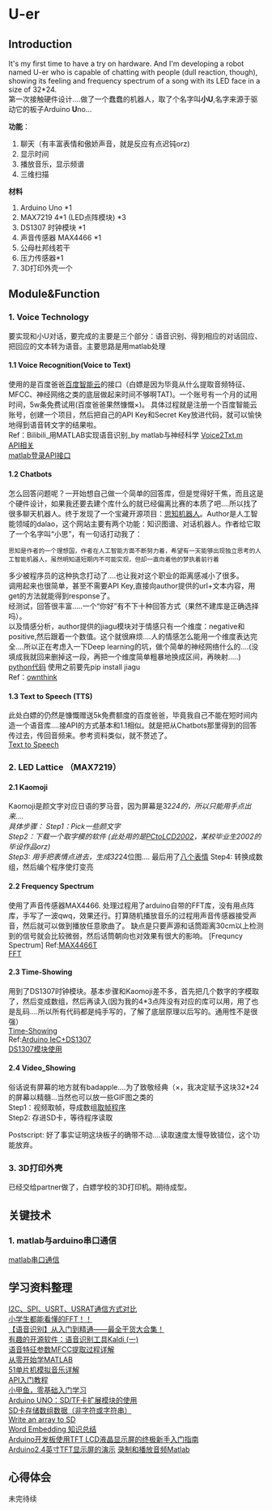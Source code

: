 # U-er
## Introduction 

  It's my first time to have a try on hardware. And I'm developing a robot named U-er who is capable of chatting with people (dull reaction, though), showing its feeling and frequency spectrum of a song with its LED face in a size of 32*24.   
  第一次接触硬件设计....做了一个蠢蠢的机器人，取了个名字叫**小U**,名字来源于驱动它的板子Arduino **U**no...   
    
  **功能**：  
  1) 聊天（有丰富表情和傲娇声音，就是反应有点迟钝orz)  
  2) 显示时间  
  3) 播放音乐，显示频谱  
  4) 三维扫描
  
  **材料**  
  1) Arduino Uno *1   
  2) MAX7219 4*1 (LED点阵模块) *3   
  3) DS1307 时钟模块 *1  
  4) 声音传感器 MAX4466 *1
  5) 公母杜邦线若干 
  6) 压力传感器*1
  7) 3D打印外壳一个  
 
## Module&Function
### 1. Voice Technology
  要实现和小U对话，要完成的主要是三个部分：语音识别、得到相应的对话回应、把回应的文本转为语音。主要思路是用matlab处理 
#### 1.1 Voice Recognition(Voice to Text)
  使用的是百度爸爸[百度智能云](https://console.bce.baidu.com/ai/?_=1596870294331#/ai/speech/app/list)的接口（白嫖是因为毕竟从什么提取音频特征、MFCC、神经网络之类的底层做起来时间不够啊TAT)。一个账号有一个月的试用时间，5w条免费试用(百度爸爸果然慷慨×)。 
  具体过程就是注册一个百度智能云账号，创建一个项目，然后把自己的API Key和Secret Key放进代码，就可以愉快地得到语音转文字的结果啦。   
  Ref：Bilibili_用MATLAB实现语音识别_by matlab与神经科学 [Voice2Txt.m](https://github.com/Thingamab0b/U-er/blob/master/Voice%20Technology/Voice2Txt.m)   
      [API相关](https://www.bilibili.com/video/BV1rJ411j7cc?p=1)  
      [matlab登录API接口](https://blog.csdn.net/qq_38122800/article/details/88693228)

#### 1.2 Chatbots
  怎么回答问题呢？一开始想自己做一个简单的回答库，但是觉得好干焦，而且这是个硬件设计，如果我还要去建个库什么的就已经偏离比赛的本质了吧....所以找了很多聊天机器人。终于发现了一个宝藏开源项目：[思知机器人](https://www.ownthink.com/)。Author是人工智能领域的dalao，这个网站主要有两个功能：知识图谱、对话机器人。作者给它取了一个名字叫“小思”，有一句话打动我了： 
```
思知是作者的一个理想国，作者在人工智能方面不断努力着，希望有一天能够出现独立思考的人工智能机器人，虽然明知道短期内不可能实现，但却一直向着他的梦执着前行着
``` 
  多少被程序员的这种执念打动了....也让我对这个职业的距离感减小了很多。  
  调用起来也很简单，甚至不需要API Key,直接向author提供的url+文本内容，用get的方法就能得到response了。  
  经测试，回答很丰富.....一个“你好”有不下十种回答方式（果然不建库是正确选择吗）。   
  以及情感分析，author提供的jiagu模块对于情感只有一个维度：negative和positive,然后跟着一个数值。这个就很麻烦....人的情感怎么能用一个维度表达完全....所以正在考虑入一下Deep learning的坑，做个简单的神经网络什么的....(没填成我就回来删掉这一段，再把一个维度简单粗暴地换成区间，再映射.....)   
  [python代码](https://github.com/Thingamab0b/U-er/blob/master/Voice%20Technology/Emotion-analysis.py) 
  使用之前要先pip install jiagu   
  Ref：[ownthink](https://github.com/ownthink/robot/)    

#### 1.3 Text to Speech (TTS)
  此处白嫖的仍然是慷慨赠送5k免费额度的百度爸爸，毕竟我自己不能在短时间内造一个语音库....接API的方式基本和1.1相似。就是把从Chatbots那里得到的回答传过去，传回音频来。参考资料类似，就不赘述了。  
  [Text to Speech](https://github.com/Thingamab0b/U-er/blob/master/Voice%20Technology/tts.py)
  
### 2. LED Lattice （MAX7219）
#### 2.1 Kaomoji
  Kaomoji是颜文字对应日语的罗马音，因为屏幕是32*24的，所以只能用手点出来....   
  具体步骤： 
  Step1：Pick一些颜文字   
  Step2：下载一个取字模的软件 (此处用的是[PCtoLCD2002](https://github.com/Thingamab0b/U-er/tree/master/LED%20Lattice/%E5%AD%97%E6%A8%A1)，某校毕业生2002的毕设作品orz)   
  Step3: 用手把表情点进去，生成32*24位图.... 最后用了[八个表情](https://github.com/Thingamab0b/U-er/tree/master/LED%20Lattice/%E5%AD%97%E6%A8%A1/My_kaomoji)
  Step4: 转换成数组，然后编个程序使灯变亮
#### 2.2 Frequency Spectrum   
  使用了声音传感器MAX4466.  处理过程用了arduino自带的FFT库，没有用点阵库，手写了一波qwq，效果还行。打算随机播放音乐的过程用声音传感器接受声音，然后就可以做到播放任意歌曲了。
  缺点是只要声源和话筒距离30cm以上检测到的信号就会比较微弱，然后话筒朝向也对效果有很大的影响。
  [Frequncy Spectrum]
  Ref:[MAX4466T](https://github.com/Thingamab0b/U-er/tree/master/LED%20Lattice/Frequency%20%20Spectrum/arduino-sound-sensor-with-wifi-master/arduino-sound-sensor-with-wifi-master)  
  [FFT](https://github.com/Thingamab0b/U-er/tree/master/LED%20Lattice/Frequency%20%20Spectrum/Arduino-audio-spectrum-visualizer-analyzer-master)
  
#### 2.3 Time-Showing   
  用到了DS1307时钟模块。基本步骤和Kaomoji差不多，首先把几个数字的字模取了，然后变成数组，然后再读入(因为我的4*3点阵没有对应的库可以用，用了也是乱码....所以所有代码都是纯手写的，了解了底层原理以后写的。通用性不是很强）   
  [Time-Showing](https://github.com/Thingamab0b/U-er/tree/master/LED%20Lattice/Time-Showing)  
  Ref:[Arduino IeC+DS1307](https://www.cnblogs.com/zlbg/p/4227428.html)   
  [DS1307模块使用](https://www.arduino.cn/thread-23595-1-1.html)
#### 2.4 Video_Showing
  俗话说有屏幕的地方就有badapple....为了致敬经典（×，我决定赋予这块32*24的屏幕以精髓...当然也可以放一些GIF图之类的   
  Step1：视频取帧，导成数组[取帧程序](https://github.com/Thingamab0b/U-er/tree/master/LED%20Lattice/Video-Showing)  
  Step2: 存进SD卡，等待程序读取  
  
Postscript:
  好了事实证明这块板子的确带不动....读取速度太慢导致错位，这个功能放弃。 

### 3. 3D打印外壳
  已经交给partner做了，白嫖学校的3D打印机。期待成型。

## 关键技术 
### 1. matlab与arduino串口通信
[matlab串口通信](http://blog.sina.cn/dpool/blog/s/blog_7ae27eb10101ommi.html?vt=4)


## 学习资料整理
[I2C、SPI、USRT、USRAT通信方式对比](https://blog.csdn.net/contiune/article/details/53490698)   
[小学生都能看懂的FFT！！](https://www.cnblogs.com/RabbitHu/p/FFT.html)    
[【语音识别】从入门到精通——最全干货大合集！](https://yq.aliyun.com/articles/665231)   
[有趣的开源软件：语音识别工具Kaldi (一)](https://blog.csdn.net/AMDS123/article/details/70313780)   
[语音特征参数MFCC提取过程详解](https://blog.csdn.net/jojozhangju/article/details/18678861)    
[从零开始学MATLAB](https://www.bilibili.com/video/BV1hJ411k7z1?p=9)    
[51单片机模拟音乐详解](https://blog.csdn.net/shy_0001/article/details/78513544)    
[API入门教程](https://www.bilibili.com/video/BV1rJ411j7cc?p=1)    
[小甲鱼，零基础入门学习](https://www.bilibili.com/video/BV1xs411Q799?from=search&seid=4047955534569624060)   
[Arduino UNO：SD/TF卡扩展模块的使用](https://blog.csdn.net/king_mountian/article/details/79638769)   
[SD卡存储数组数据（非字符或字符串）](https://www.arduino.cn/thread-83020-2-1.html)    
[Write an array to SD](https://arduino.stackexchange.com/questions/68258/write-an-array-to-sd#)   
[Word Embedding 知识总结](https://blog.csdn.net/savinger/article/details/89308831)  
[Arduino开发板使用TFT LCD液晶显示屏的终极新手入门指南](https://www.yiboard.com/thread-1060-1-1.html)   
[Arduino2.4英寸TFT显示屏的演示](http://www.elecfans.com/d/1077423.html)
[录制和播放音频Matlab](https://ww2.mathworks.cn/help/matlab/import_export/record-and-play-audio.html#bsdl2fs-1)    



## 心得体会 

未完待续
